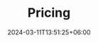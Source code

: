 ---
title: "Pricing"
date: 2024-03-11T13:51:25+06:00
draft: false
description: "this is meta description"
bg_image : "images/bg/page-header.jpg"
---